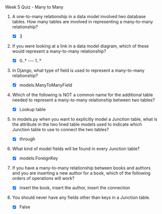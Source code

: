 Week 5 Quiz - Many to Many

1. A one-to-many relationship in a data model involved two database tables. How many tables are involved in representing a many-to-many relationship?

    - [x] 3
    
2. If you were looking at a link in a data model diagram, which of these would represent a many-to-many relationship?

    - [x] 0..* --- 1..*

3. In Django, what type of field is used to represent a many-to-many relationship?

    - [x] models.ManyToManyField

4. Which of the following is NOT a common name for the additional table needed to represent a many-to-many relationship between two tables?

    - [x] Lookup table

5. In models.py when you want to explicitly model a Junction table, what is the attribute in the two lined table models used to indicate which Junction table to use to connect the two tables?

    - [x] through

6. What kind of model fields will be found in every Junction table?

    - [x] models.ForeignKey

7. If you have a many-to-many relationship between books and authors and you are inserting a new author for a book, which of the following orders of operations will work?

    - [x] insert the book, insert the author, insert the connection

8. You should never have any fields other than keys in a Junction table.

    - [x] False
